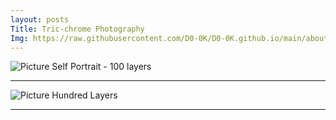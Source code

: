```yaml
---
layout: posts
Title: Tric-chrome Photography
Img: https://raw.githubusercontent.com/D0-0K/D0-0K.github.io/main/about.gif
---
```

![Picture](https://raw.githubusercontent.com/D0-0K/D0-0K.github.io/main/about.gif)
Self Portrait - 100 layers
***
![Picture](https://raw.githubusercontent.com/D0-0K/D0-0K.github.io/main/about.gif)
Hundred Layers
***
